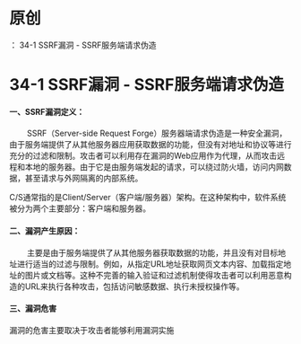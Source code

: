 # 原创
：  34-1 SSRF漏洞 - SSRF服务端请求伪造

# 34-1 SSRF漏洞 - SSRF服务端请求伪造

#### 一、SSRF漏洞定义：

        SSRF（Server-side Request Forge）服务器端请求伪造是一种安全漏洞，由于服务端提供了从其他服务器应用获取数据的功能，但没有对地址和协议等进行充分的过滤和限制。攻击者可以利用存在漏洞的Web应用作为代理，从而攻击远程和本地的服务器。由于它是由服务端发起的请求，可以绕过防火墙，访问内网数据，甚至请求与外网隔离的内部系统。

C/S通常指的是Client/Server（客户端/服务器）架构。在这种架构中，软件系统被分为两个主要部分：客户端和服务器。

#### 二、漏洞产生原因：

        主要是由于服务端提供了从其他服务器获取数据的功能，并且没有对目标地址进行适当的过滤与限制。例如，从指定URL地址获取网页文本内容、加载指定地址的图片或文档等。这种不完善的输入验证和过滤机制使得攻击者可以利用恶意构造的URL来执行各种攻击，包括访问敏感数据、执行未授权操作等。

#### 三、漏洞危害

漏洞的危害主要取决于攻击者能够利用漏洞实施
